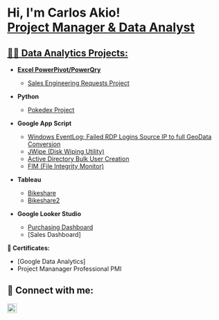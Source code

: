 # <h1>Hi, I'm Carlos Akio! <br/><a href="https://github.com/akiofelix">Project Manager & Data Analyst</a><a href="https://www.linkedin.com/in/akiofelix/">

<h2>👨‍💻 Data Analytics Projects:</h2>

- <b>Excel PowerPivot/PowerQry</b>
  - [Sales Engineering Requests Project](https://github.com/joshmadakor1/Algorithms-Practice)
- <b>Python </b>
  - [Pokedex Project](https://github.com/joshmadakor1/4chan-Image-Analysis-Middleware-C964) 
- <b>Google App Script</b>
  - [Windows EventLog: Failed RDP Logins Source IP to full GeoData Conversion](https://github.com/joshmadakor1/Sentinel-Lab)
  - [JWipe (Disk Wiping Utility)](https://github.com/joshmadakor1/Jwipe.PowerShell)
  - [Active Directory Bulk User Creation](https://github.com/joshmadakor1/AD_PS)
  - [FIM (File Integrity Monitor)](https://github.com/joshmadakor1/PowerShell-Integrity-FIM)
- <b>Tableau</b>
  - [Bikeshare](https://github.com/joshmadakor1/EncrypterPOC)
  - [Bikeshare2](https://github.com/joshmadakor1/DecrypterPOC)
    
- <b>Google Looker Studio</b>
  - [Purchasing Dashboard](https://github.com/joshmadakor1/Package-Delivery-Pathfinding-Algorithm)
  - [Sales Dashboard]

<b> 📜 Certificates:</b>
  - [Google Data Analytics]
  - Project Mananager Professional PMI
  
<h2> 🤳 Connect with me:</h2>


[<img align="left" alt="Akio Felix | LinkedIn" width="22px" src="https://cdn.jsdelivr.net/npm/simple-icons@v3/icons/linkedin.svg" />][linkedin]



[linkedin]: https://www.linkedin.com/in/akiofelix/

<!--
**joshmadakor1/joshmadakor1** is a ✨ _special_ ✨ repository because its `README.md` (this file) appears on your GitHub profile.

Here are some ideas to get you started:

- 🔭 I’m currently working on ...
- 🌱 I’m currently learning ...
- 👯 I’m looking to collaborate on ...
- 🤔 I’m looking for help with ...
- 💬 Ask me about ...
- 📫 How to reach me: ...
- 😄 Pronouns: ...
- ⚡ Fun fact: ...
-->
